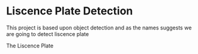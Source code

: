 # Liscence Plate Detection
This project is based upon object detection and as the names suggests we are going to detect liscence plate

The Liscence Plate 
